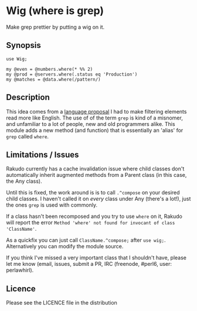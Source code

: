 # Wig (where is grep) 

Make grep prettier by putting a wig on it.

## Synopsis

```perl6
use Wig;

my @even = @numbers.where(* %% 2)
my @prod = @servers.where(.status eq 'Production')
my @matches = @data.where(/pattern/)
```

## Description

This idea comes from a [language proposal](https://gist.github.com/0racle/ea0523759e2da15758d4) I had to make filtering elements read more like English.
The use of of the term `grep` is kind of a misnomer, and unfamiliar to a lot of people, new and old programmers alike. This module adds a new method (and function) that is essentially an 'alias' for `grep` called `where`.

## Limitations / Issues

Rakudo currently has a cache invalidation issue where child classes don't automatically inherit augmented methods from a Parent class (in this case, the Any class).

Until this is fixed, the work around is is to call `.^compose` on your desired child classes. I haven't called it on _every_ class under Any (there's a lot!), just the ones `grep` is used with commonly. 

If a class hasn't been recomposed and you try to use `where` on it, Rakudo will report the error `Method 'where' not found for invocant of class 'ClassName'`.

As a quickfix you can just call `ClassName.^compose;` after `use wig;`. Alternatively you can modify the module source.

If you think I've missed a very important class that I shouldn't have, please let me know (email, issues, submit a PR, IRC (freenode, #perl6, user: perlawhirl).

## Licence

Please see the LICENCE file in the distribution

